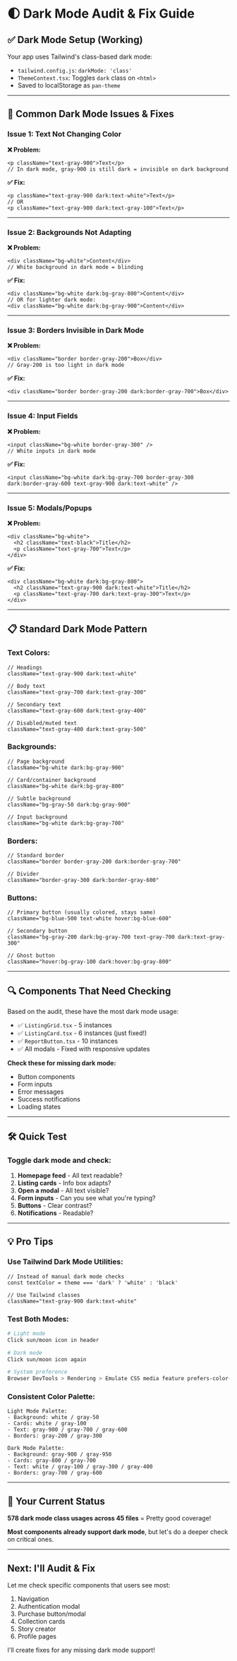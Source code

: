 # 🌓 Dark Mode Audit & Fix Guide

## ✅ Dark Mode Setup (Working)

Your app uses Tailwind's class-based dark mode:
- `tailwind.config.js`: `darkMode: 'class'`
- `ThemeContext.tsx`: Toggles `dark` class on `<html>`
- Saved to localStorage as `pan-theme`

---

## 🎯 Common Dark Mode Issues & Fixes

### **Issue 1: Text Not Changing Color**

**❌ Problem:**
```tsx
<p className="text-gray-900">Text</p>
// In dark mode, gray-900 is still dark = invisible on dark background
```

**✅ Fix:**
```tsx
<p className="text-gray-900 dark:text-white">Text</p>
// OR
<p className="text-gray-900 dark:text-gray-100">Text</p>
```

---

### **Issue 2: Backgrounds Not Adapting**

**❌ Problem:**
```tsx
<div className="bg-white">Content</div>
// White background in dark mode = blinding
```

**✅ Fix:**
```tsx
<div className="bg-white dark:bg-gray-800">Content</div>
// OR for lighter dark mode:
<div className="bg-white dark:bg-gray-900">Content</div>
```

---

### **Issue 3: Borders Invisible in Dark Mode**

**❌ Problem:**
```tsx
<div className="border border-gray-200">Box</div>
// Gray-200 is too light in dark mode
```

**✅ Fix:**
```tsx
<div className="border border-gray-200 dark:border-gray-700">Box</div>
```

---

### **Issue 4: Input Fields**

**❌ Problem:**
```tsx
<input className="bg-white border-gray-300" />
// White inputs in dark mode
```

**✅ Fix:**
```tsx
<input className="bg-white dark:bg-gray-700 border-gray-300 dark:border-gray-600 text-gray-900 dark:text-white" />
```

---

### **Issue 5: Modals/Popups**

**❌ Problem:**
```tsx
<div className="bg-white">
  <h2 className="text-black">Title</h2>
  <p className="text-gray-700">Text</p>
</div>
```

**✅ Fix:**
```tsx
<div className="bg-white dark:bg-gray-800">
  <h2 className="text-gray-900 dark:text-white">Title</h2>
  <p className="text-gray-700 dark:text-gray-300">Text</p>
</div>
```

---

## 📋 Standard Dark Mode Pattern

### **Text Colors:**
```tsx
// Headings
className="text-gray-900 dark:text-white"

// Body text
className="text-gray-700 dark:text-gray-300"

// Secondary text
className="text-gray-600 dark:text-gray-400"

// Disabled/muted text
className="text-gray-400 dark:text-gray-500"
```

### **Backgrounds:**
```tsx
// Page background
className="bg-white dark:bg-gray-900"

// Card/container background
className="bg-white dark:bg-gray-800"

// Subtle background
className="bg-gray-50 dark:bg-gray-900"

// Input background
className="bg-white dark:bg-gray-700"
```

### **Borders:**
```tsx
// Standard border
className="border border-gray-200 dark:border-gray-700"

// Divider
className="border-gray-300 dark:border-gray-600"
```

### **Buttons:**
```tsx
// Primary button (usually colored, stays same)
className="bg-blue-500 text-white hover:bg-blue-600"

// Secondary button
className="bg-gray-200 dark:bg-gray-700 text-gray-700 dark:text-gray-300"

// Ghost button
className="hover:bg-gray-100 dark:hover:bg-gray-800"
```

---

## 🔍 Components That Need Checking

Based on the audit, these have the most dark mode usage:
- ✅ `ListingGrid.tsx` - 5 instances
- ✅ `ListingCard.tsx` - 6 instances (just fixed!)
- ✅ `ReportButton.tsx` - 10 instances
- ✅ All modals - Fixed with responsive updates

**Check these for missing dark mode:**
- Button components
- Form inputs
- Error messages
- Success notifications
- Loading states

---

## 🛠️ Quick Test

### Toggle dark mode and check:
1. **Homepage feed** - All text readable?
2. **Listing cards** - Info box adapts?
3. **Open a modal** - All text visible?
4. **Form inputs** - Can you see what you're typing?
5. **Buttons** - Clear contrast?
6. **Notifications** - Readable?

---

## 💡 Pro Tips

### **Use Tailwind Dark Mode Utilities:**
```tsx
// Instead of manual dark mode checks
const textColor = theme === 'dark' ? 'white' : 'black'

// Use Tailwind classes
className="text-gray-900 dark:text-white"
```

### **Test Both Modes:**
```bash
# Light mode
Click sun/moon icon in header

# Dark mode  
Click sun/moon icon again

# System preference
Browser DevTools > Rendering > Emulate CSS media feature prefers-color-scheme
```

### **Consistent Color Palette:**
```
Light Mode Palette:
- Background: white / gray-50
- Cards: white / gray-100
- Text: gray-900 / gray-700 / gray-600
- Borders: gray-200 / gray-300

Dark Mode Palette:
- Background: gray-900 / gray-950
- Cards: gray-800 / gray-700
- Text: white / gray-100 / gray-300 / gray-400
- Borders: gray-700 / gray-600
```

---

## 🎯 Your Current Status

**578 dark mode class usages across 45 files** = Pretty good coverage!

**Most components already support dark mode**, but let's do a deeper check on critical ones.

---

## Next: I'll Audit & Fix

Let me check specific components that users see most:
1. Navigation
2. Authentication modal
3. Purchase button/modal
4. Collection cards
5. Story creator
6. Profile pages

I'll create fixes for any missing dark mode support!


